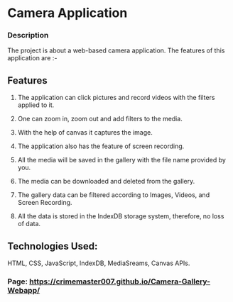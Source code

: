 # Camera Application
### Description

The project is about a web-based camera application. The features of this application are :-  
## Features
1. The application can click pictures and record videos with the filters applied to it.

2. One can zoom in, zoom out and add filters to the media.

3. With the help of canvas it captures the image.

4. The application also has the feature of screen recording.

5. All the media will be saved in the gallery with the file name provided by you.

6. The media can be downloaded and deleted from the gallery.

7. The gallery data can be filtered according to Images, Videos, and Screen Recording.

8. All the data is stored in the IndexDB storage system, therefore, no loss of data.

## Technologies Used: 
HTML, CSS, JavaScript, IndexDB, MediaSreams, Canvas APIs.

### Page: https://crimemaster007.github.io/Camera-Gallery-Webapp/
